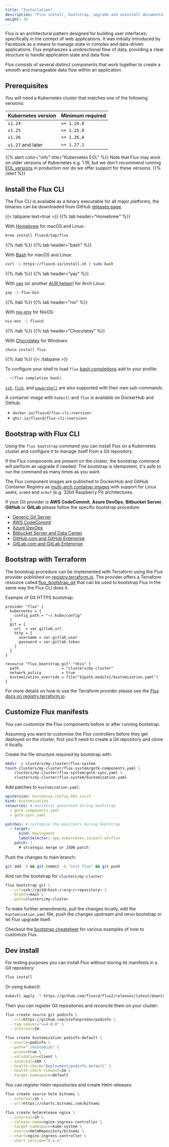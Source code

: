```yaml
---
title: "Installation"
description: "Flux install, bootstrap, upgrade and uninstall documentation."
weight: 30
---
```


Flux is an architectural pattern designed for building user interfaces, specifically in the context of web applications. It was initially introduced by Facebook as a means to manage state in complex and data-driven applications. Flux emphasizes a unidirectional flow of data, providing a clear structure to handle application state and data flow.

Flux consists of several distinct components that work together to create a smooth and manageable data flow within an application.

## Prerequisites

You will need a Kubernetes cluster that matches one of the following versions:

| Kubernetes version | Minimum required |
|--------------------|------------------|
| `v1.24`            | `>= 1.24.0`      |
| `v1.25`            | `>= 1.25.0`      |
| `v1.26`            | `>= 1.26.0`      |
| `v1.27` and later  | `>= 1.27.1`      |

{{% alert color="info" title="Kubernetes EOL" %}}
Note that Flux may work on older versions of Kubernetes e.g. 1.19,
but we don't recommend running [EOL versions](https://endoflife.date/kubernetes)
in production nor do we offer support for these versions.
{{% /alert %}}

## Install the Flux CLI

The Flux CLI is available as a binary executable for all major platforms,
the binaries can be downloaded from GitHub
[releases page](https://github.com/fluxcd/flux2/releases).

{{< tabpane text=true >}}
{{% tab header="Homebrew" %}}

With [Homebrew](https://brew.sh) for macOS and Linux:

```sh
brew install fluxcd/tap/flux
```

{{% /tab %}}
{{% tab header="bash" %}}

With [Bash](https://www.gnu.org/software/bash/) for macOS and Linux:

```sh
curl -s https://fluxcd.io/install.sh | sudo bash
```

{{% /tab %}}
{{% tab header="yay" %}}

With [yay](https://github.com/Jguer/yay) (or another [AUR helper](https://wiki.archlinux.org/title/AUR_helpers)) for Arch Linux:

```sh
yay -S flux-bin
```

{{% /tab %}}
{{% tab header="nix" %}}

With [nix-env](https://nixos.org/manual/nix/unstable/command-ref/nix-env.html) for NixOS:

```sh
nix-env -i fluxcd
```

{{% /tab %}}
{{% tab header="Chocolatey" %}}

With [Chocolatey](https://chocolatey.org/) for Windows:

```powershell
choco install flux
```

{{% /tab %}}
{{< /tabpane >}}

To configure your shell to load `flux` [bash completions](./cmd/flux_completion_bash.md) add to your profile:

```sh
. <(flux completion bash)
```

[`zsh`](./cmd/flux_completion_zsh.md), [`fish`](./cmd/flux_completion_fish.md),
and [`powershell`](./cmd/flux_completion_powershell.md)
are also supported with their own sub-commands.

A container image with `kubectl` and `flux` is available on DockerHub and GitHub:

* `docker.io/fluxcd/flux-cli:<version>`
* `ghcr.io/fluxcd/flux-cli:<version>`

## Bootstrap with Flux CLI

Using the `flux bootstrap` command you can install Flux on a
Kubernetes cluster and configure it to manage itself from a Git
repository.

If the Flux components are present on the cluster, the bootstrap
command will perform an upgrade if needed. The bootstrap is
idempotent, it's safe to run the command as many times as you want.

The Flux component images are published to DockerHub and GitHub Container Registry
as [multi-arch container images](https://docs.docker.com/docker-for-mac/multi-arch/)
with support for Linux `amd64`, `arm64` and `armv7` (e.g. 32bit Raspberry Pi)
architectures.

If your Git provider is **AWS CodeCommit**, **Azure DevOps**, **Bitbucket Server**, **GitHub** or **GitLab** please
follow the specific bootstrap procedure:

* [Generic Git Server](./bootstrap/generic-git-server.md)
* [AWS CodeCommit](./bootstrap/aws-codecommit.md#flux-installation-for-aws-codecommit)
* [Azure DevOps](./bootstrap/azure.md#flux-installation-for-azure-devops)
* [Bitbucket Server and Data Center](./bootstrap/bitbucket.md#bitbucket-server-and-data-center)
* [GitHub.com and GitHub Enterprise](./bootstrap/github.md#github-and-github-enterprise)
* [GitLab.com and GitLab Enterprise](./bootstrap/gitlab.md#gitlab-and-gitlab-enterprise)

## Bootstrap with Terraform

The bootstrap procedure can be implemented with Terraform using the Flux provider published on
[registry.terraform.io](https://registry.terraform.io/providers/fluxcd/flux).
The provider offers a Terraform resource called
[flux_bootstrap_git](https://registry.terraform.io/providers/fluxcd/flux/latest/docs/resources/bootstrap_git)
that can be used to bootstrap Flux in the same way the Flux CLI does it.

Example of Git HTTPS bootstrap:

```hcl
provider "flux" {
  kubernetes = {
    config_path = "~/.kube/config"
  }
  git = {
    url  = var.gitlab_url
    http = {
      username = var.gitlab_user
      password = var.gitlab_token
    }
  }
}

resource "flux_bootstrap_git" "this" {
  path                   = "clusters/my-cluster"
  network_policy         = true
  kustomization_override = file("${path.module}/kustomization.yaml")
}
```

For more details on how to use the Terraform provider
please see the [Flux docs on registry.terraform.io](https://registry.terraform.io/providers/fluxcd/flux/latest/docs).

## Customize Flux manifests

You can customize the Flux components before or after running bootstrap.

Assuming you want to customise the Flux controllers before they get deployed on the cluster,
first you'll need to create a Git repository and clone it locally.

Create the file structure required by bootstrap with:

```sh
mkdir -p clusters/my-cluster/flux-system
touch clusters/my-cluster/flux-system/gotk-components.yaml \
    clusters/my-cluster/flux-system/gotk-sync.yaml \
    clusters/my-cluster/flux-system/kustomization.yaml
```

Add patches to `kustomization.yaml`:

```yaml
apiVersion: kustomize.config.k8s.io/v1
kind: Kustomization
resources: # manifests generated during bootstrap
  - gotk-components.yaml
  - gotk-sync.yaml

patches: # customize the manifests during bootstrap
  - target:
      kind: Deployment
      labelSelector: app.kubernetes.io/part-of=flux
    patch: |
      # strategic merge or JSON patch
```

Push the changes to main branch:

```sh
git add -A && git commit -m "init flux" && git push
```

And run the bootstrap for `clusters/my-cluster`:

```sh
flux bootstrap git \
  --url=ssh://git@<host>/<org>/<repository> \
  --branch=main \
  --path=clusters/my-cluster
```

To make further amendments, pull the changes locally,
edit the `kustomization.yaml` file, push the changes upstream
and rerun bootstrap or let Flux upgrade itself.

Checkout the [bootstrap cheatsheet](../cheatsheets/bootstrap) for various examples of how to customize Flux.

## Dev install

For testing purposes you can install Flux without storing its manifests in a Git repository:

```sh
flux install
```

Or using kubectl:

```sh
kubectl apply -f https://github.com/fluxcd/flux2/releases/latest/download/install.yaml
```

Then you can register Git repositories and reconcile them on your cluster:

```sh
flux create source git podinfo \
  --url=https://github.com/stefanprodan/podinfo \
  --tag-semver=">=4.0.0" \
  --interval=1m

flux create kustomization podinfo-default \
  --source=podinfo \
  --path="./kustomize" \
  --prune=true \
  --validation=client \
  --interval=10m \
  --health-check="Deployment/podinfo.default" \
  --health-check-timeout=2m \
  --target-namespace=default
```

You can register Helm repositories and create Helm releases:

```sh
flux create source helm bitnami \
  --interval=1h \
  --url=https://charts.bitnami.com/bitnami

flux create helmrelease nginx \
  --interval=1h \
  --release-name=nginx-ingress-controller \
  --target-namespace=kube-system \
  --source=HelmRepository/bitnami \
  --chart=nginx-ingress-controller \
  --chart-version="5.x.x"
```


